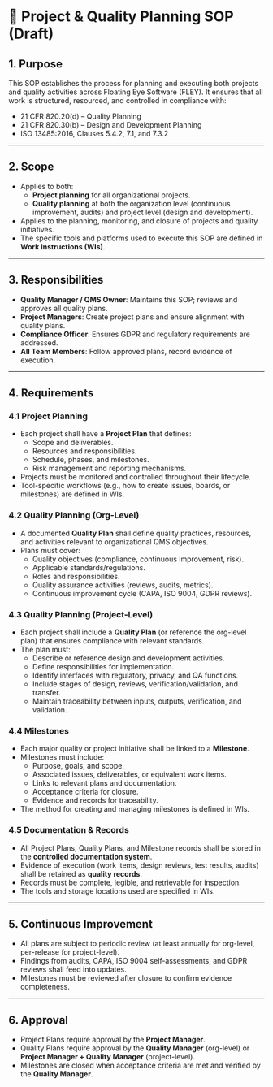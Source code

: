 # 📘 Project & Quality Planning SOP (Draft)

## **1. Purpose**
This SOP establishes the process for planning and executing both projects and quality activities across Floating Eye Software (FLEY). It ensures that all work is structured, resourced, and controlled in compliance with:

* 21 CFR 820.20(d) – Quality Planning  
* 21 CFR 820.30(b) – Design and Development Planning  
* ISO 13485:2016, Clauses 5.4.2, 7.1, and 7.3.2  

<!--
Compliance
==========
Quality Planning SOP
ISO 9001 6.2, 8.1, 9.1
Quality Objectives, KPI Dashboards, Process Planning Documents, Monitoring Reports
==========
6 Planning
6.2 Quality objectives and planning to achieve them

8 Operation
8.1 Operational planning and control

9 Performance evaluation
9.1 Monitoring, measurement, analysis and evaluation
9.1.1 General
9.1.2 Customer satisfaction
9.1.3 Analysis and evaluation
==========
-->

---

## **2. Scope**
* Applies to both:
  - **Project planning** for all organizational projects.  
  - **Quality planning** at both the organization level (continuous improvement, audits) and project level (design and development).  
* Applies to the planning, monitoring, and closure of projects and quality initiatives.  
* The specific tools and platforms used to execute this SOP are defined in **Work Instructions (WIs)**.  

---

## **3. Responsibilities**
* **Quality Manager / QMS Owner**: Maintains this SOP; reviews and approves all quality plans.  
* **Project Managers**: Create project plans and ensure alignment with quality plans.  
* **Compliance Officer**: Ensures GDPR and regulatory requirements are addressed.  
* **All Team Members**: Follow approved plans, record evidence of execution.  

---

## **4. Requirements**

### **4.1 Project Planning**
- Each project shall have a **Project Plan** that defines:  
  - Scope and deliverables.  
  - Resources and responsibilities.  
  - Schedule, phases, and milestones.  
  - Risk management and reporting mechanisms.  
- Projects must be monitored and controlled throughout their lifecycle.  
- Tool-specific workflows (e.g., how to create issues, boards, or milestones) are defined in WIs.  

### **4.2 Quality Planning (Org-Level)**
- A documented **Quality Plan** shall define quality practices, resources, and activities relevant to organizational QMS objectives.  
- Plans must cover:  
  - Quality objectives (compliance, continuous improvement, risk).  
  - Applicable standards/regulations.  
  - Roles and responsibilities.  
  - Quality assurance activities (reviews, audits, metrics).  
  - Continuous improvement cycle (CAPA, ISO 9004, GDPR reviews).  

### **4.3 Quality Planning (Project-Level)**
- Each project shall include a **Quality Plan** (or reference the org-level plan) that ensures compliance with relevant standards.  
- The plan must:  
  - Describe or reference design and development activities.  
  - Define responsibilities for implementation.  
  - Identify interfaces with regulatory, privacy, and QA functions.  
  - Include stages of design, reviews, verification/validation, and transfer.  
  - Maintain traceability between inputs, outputs, verification, and validation.  

### **4.4 Milestones**
- Each major quality or project initiative shall be linked to a **Milestone**.  
- Milestones must include:  
  - Purpose, goals, and scope.  
  - Associated issues, deliverables, or equivalent work items.  
  - Links to relevant plans and documentation.  
  - Acceptance criteria for closure.  
  - Evidence and records for traceability.  
- The method for creating and managing milestones is defined in WIs.  

### **4.5 Documentation & Records**
- All Project Plans, Quality Plans, and Milestone records shall be stored in the **controlled documentation system**.  
- Evidence of execution (work items, design reviews, test results, audits) shall be retained as **quality records**.  
- Records must be complete, legible, and retrievable for inspection.  
- The tools and storage locations used are specified in WIs.  

---

## **5. Continuous Improvement**
- All plans are subject to periodic review (at least annually for org-level, per-release for project-level).  
- Findings from audits, CAPA, ISO 9004 self-assessments, and GDPR reviews shall feed into updates.  
- Milestones must be reviewed after closure to confirm evidence completeness.  

---

## **6. Approval**
- Project Plans require approval by the **Project Manager**.  
- Quality Plans require approval by the **Quality Manager** (org-level) or **Project Manager + Quality Manager** (project-level).  
- Milestones are closed when acceptance criteria are met and verified by the **Quality Manager**.  
